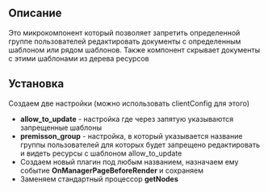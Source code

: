 ## Описание
Это микрокомпонент который позволяет запретить определенной группе пользователей редактировать документы с определенным шаблоном или рядом шаблонов. Также компонент скрывает документы с этими шаблонами из дерева ресурсов

## Установка
Создаем две настройки (можно использовать clientConfig для этого)

- **allow_to_update** - настройка где через запятую указываются запрещенные шаблоны
- **premisson_group** - настройка, в который указывается название группы пользователей для которых будет запрещено редактировать и видеть ресурсы с шаблоном  allow_to_update
- Создаем новый плагин под любым названием, назначаем ему событие **OnManagerPageBeforeRender** и сохраняем
- Заменяем стандартный процессор **getNodes**
